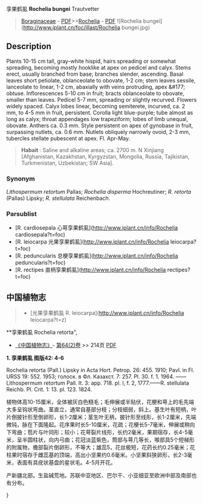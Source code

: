 孪果鹤虱 **Rochelia bungei** Trautvetter

> [Boraginaceae](http://www.iplant.cn/info/Boraginaceae?t=foc) - [PDF](http://www.iplant.cn/foc/pdf/Boraginaceae.pdf)>>[Rochelia](http://www.iplant.cn/info/Rochelia?t=foc) - [PDF](http://www.iplant.cn/foc/pdf/Rochelia.pdf)
![Rochelia bungei](http://www.iplant.cn/foc/illast/Rochelia bungei.jpg)

## Description

Plants 10-15 cm tall, gray-white hispid, hairs spreading or somewhat spreading, becoming mostly hooklike at apex on pedicel and calyx. Stems erect, usually branched from base; branches slender, ascending. Basal leaves short petiolate, oblanceolate to obovate, 1-2 cm; stem leaves sessile, lanceolate to linear, 1-2 cm, abaxially with veins protruding, apex &amp;#177; obtuse. Inflorescences 5-10 cm in fruit; bracts oblanceolate to obovate, smaller than leaves. Pedicel 5-7 mm, spreading or slightly recurved. Flowers widely spaced. Calyx lobes linear, becoming semiterete, incurved, ca. 2 mm, to 4-5 mm in fruit, persistent. Corolla light blue-purple; tube almost as long as calyx; throat appendages low trapeziform; lobes of limb unequal, obovate. Anthers ca. 0.3 mm. Style persistent on apex of gynobase in fruit, surpassing nutlets, ca. 0.6 mm. Nutlets obliquely narrowly ovoid, 2-3 mm, tubercles stellate pubescent at apex. Fl. Apr-May.


> **Habait** : 
> Saline and alkaline areas; ca. 2700 m. N Xinjiang [Afghanistan, Kazakhstan, Kyrgyzstan, Mongolia, Russia, Tajikistan, Turkmenistan, Uzbekistan; SW Asia].

### Synonym
*Lithospermum retortum* Pallas; *Rochelia disperma* Hochreutiner; *R. retorta* (Pallas) Lipsky; *R. stellulata* Reichenbach.

### Parsublist

* [R.  cardiosepala  心萼孪果鹤虱](http://www.iplant.cn/info/Rochelia cardiosepala?t=foc)
* [R.  leiocarpa  光果孪果鹤虱](http://www.iplant.cn/info/Rochelia leiocarpa?t=foc)
* [R.  peduncularis  总梗孪果鹤虱](http://www.iplant.cn/info/Rochelia peduncularis?t=foc)
* [R.  rectipes  直柄孪果鹤虱](http://www.iplant.cn/info/Rochelia rectipes?t=foc)

## 中国植物志

> * [光果孪果鹤虱  R.  leiocarpa](http://www.iplant.cn/info/Rochelia leiocarpa?t=z)


**孪果鹤虱 Rochelia retorta",

* [《中国植物志》](http://www.iplant.cn/frps)- [第64(2)卷](http://www.iplant.cn/frps/vol/64(2)) >> 214页 [PDF](http://www.iplant.cn/frps/pdf/64(2)/214.pdf)


**1. 孪果鹤虱 图版42: 4-6**

Rochelia retorta (Pall.) Lipsky in Acta Hort. Petrop. 26: 455. 1910; Pavl. in Fl. URSS 19: 552. 1953; голоск. в Фл. Казахст. 7: 257. Pl. 30. f. 1. 1964. ——Lithospermum retortum Pall. It. 3: app. 718. pl. I, f. 2, 1777.——R. stellulata Reichb. Pl. Crit. 1: 13. pl. 123. 1824.

植物体高10-15厘米，全体被灰白色糙毛；毛伸展或半贴伏，花梗和萼上的毛先端大多呈钩状弯曲。茎直立，通常自基部分枝；分枝细弱，斜上。基生叶有短柄，叶片倒披针形至倒卵形，长1-2厘米；茎生叶无柄，披针形至线形，长1-2厘米，先端微钝，脉在下面隆起。花序果时长5-10厘米，花疏；花梗长5-7毫米，伸展或稍向下弯曲；苞片与叶同形；较小；花萼裂片线形，长约2毫米，果期宿存，长4-5毫米，呈半圆柱状，向内弓曲；花冠淡蓝紫色，筒部与萼几等长，喉部具5个短梯形的附属物，檐部裂片倒卵形，不等大；雄蕊5，花丝极短，花药长约0.25毫米；花柱果时宿存于雌蕊基的顶端，高出小坚果约0.6毫米。小坚果斜狭卵形，长2-3毫米，表面有具疣状基盘的星状毛。4-5月开花。

产新疆北部。生盐碱荒地。苏联中亚地区、巴尔干、小亚细亚至欧洲中部及南部也有分布。

}